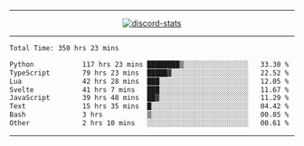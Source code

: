 <a href="https://www.github.com/ripavoid" target="_blank" rel="noreferrer">

-------

<div align='center'>
    <a href='https://discordapp.com/users/825178146797518881'>
        <img align='center' alt='discord-stats' src='https://api.discord-status.me/825178146797518881?nitro&boost=4&gradient=%231e0b1a%2C%23000000%2C%23000000%2C%23160316'></img>
    </a>
</div>

-------

<!--START_SECTION:waka-->

```txt
Total Time: 350 hrs 23 mins

Python            117 hrs 23 mins ████████▒░░░░░░░░░░░░░░░░   33.30 %
TypeScript        79 hrs 23 mins  █████▓░░░░░░░░░░░░░░░░░░░   22.52 %
Lua               42 hrs 28 mins  ███░░░░░░░░░░░░░░░░░░░░░░   12.05 %
Svelte            41 hrs 7 mins   ███░░░░░░░░░░░░░░░░░░░░░░   11.67 %
JavaScript        39 hrs 48 mins  ██▓░░░░░░░░░░░░░░░░░░░░░░   11.29 %
Text              15 hrs 35 mins  █░░░░░░░░░░░░░░░░░░░░░░░░   04.42 %
Bash              3 hrs           ▒░░░░░░░░░░░░░░░░░░░░░░░░   00.85 %
Other             2 hrs 10 mins   ░░░░░░░░░░░░░░░░░░░░░░░░░   00.61 %
```

<!--END_SECTION:waka-->

-------
